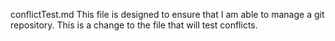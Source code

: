 conflictTest.md
This file is designed to ensure that I am able to manage a git repository.
This is a change to the file that will test conflicts.